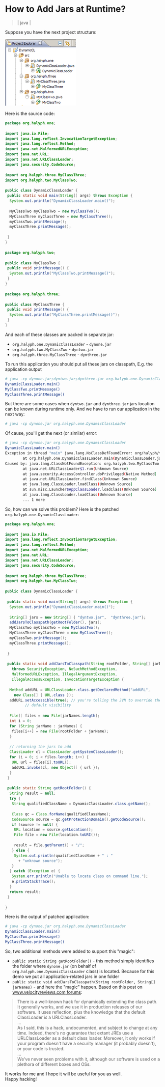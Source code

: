 # How to Add Jars at Runtime?
> | java |

Suppose you have the next project structure:

![blog_post_image_inline](2011-06-28-how-to-add-jars-at-runtime/img1.png)

Here is the source code:

```java
package org.halyph.one;

import java.io.File;
import java.lang.reflect.InvocationTargetException;
import java.lang.reflect.Method;
import java.net.MalformedURLException;
import java.net.URL;
import java.net.URLClassLoader;
import java.security.CodeSource;

import org.halyph.three.MyClassThree;
import org.halyph.two.MyClassTwo;

public class DynamicClassLoader {
 public static void main(String[] args) throws Exception {
  System.out.println("DynamicClassLoader.main()");

  MyClassTwo myClassTwo = new MyClassTwo();
  MyClassThree myClassThree = new MyClassThree();
  myClassTwo.printMessage();
  myClassThree.printMessage();

 }
}

package org.halyph.two;

public class MyClassTwo {
 public void printMessage() {
  System.out.println("MyClassTwo.printMessage()");
 }
}

package org.halyph.three;

public class MyClassThree {
 public void printMessage() {
  System.out.println("MyClassThree.printMessage()");
 }
}
```

And each of these classes are packed in separate jar:

- `org.halyph.one.DynamicClassLoader` - `dynone.jar`
- `org.halyph.two.MyClassTwo` - `dyntwo.jar`
- `org.halyph.three.MyClassThree` - `dynthree.jar`

To run this application you should put all these jars on classpath,
E.g. the application output

```bash
# java -cp dynone.jar;dyntwo.jar;dynthree.jar org.halyph.one.DynamicClassLoader
DynamicClassLoader.main()
MyClassTwo.printMessage()
MyClassThree.printMessage()
```

But there are some cases when `dyntwo.jar` and `dynthree.jar` jars location can be known during runtime only. And we have to run our application in the next way:

```bash
# java -cp dynone.jar org.halyph.one.DynamicClassLoader
```

Of cause, you'll get the next (or similar) error:

```bash
# java -cp dynone.jar org.halyph.one.DynamicClassLoader
DynamicClassLoader.main()
Exception in thread "main" java.lang.NoClassDefFoundError: org/halyph/two/MyClassTwo
        at org.halyph.one.DynamicClassLoader.main(DynamicClassLoader.java:28)
Caused by: java.lang.ClassNotFoundException: org.halyph.two.MyClassTwo
        at java.net.URLClassLoader$1.run(Unknown Source)
        at java.security.AccessController.doPrivileged(Native Method)
        at java.net.URLClassLoader.findClass(Unknown Source)
        at java.lang.ClassLoader.loadClass(Unknown Source)
        at sun.misc.Launcher$AppClassLoader.loadClass(Unknown Source)
        at java.lang.ClassLoader.loadClass(Unknown Source)
        ... 1 more
```

So, how can we solve this problem?
Here is the patched `org.halyph.one.DynamicClassLoader`:

```java
package org.halyph.one;

import java.io.File;
import java.lang.reflect.InvocationTargetException;
import java.lang.reflect.Method;
import java.net.MalformedURLException;
import java.net.URL;
import java.net.URLClassLoader;
import java.security.CodeSource;

import org.halyph.three.MyClassThree;
import org.halyph.two.MyClassTwo;

public class DynamicClassLoader {

 public static void main(String[] args) throws Exception {
  System.out.println("DynamicClassLoader.main()");

  String[] jars = new String[] { "dyntwo.jar",  "dynthree.jar"};
  addJarsToClasspath(getRootFolder(), jars);
  MyClassTwo myClassTwo = new MyClassTwo();
  MyClassThree myClassThree = new MyClassThree();
  myClassTwo.printMessage();
  myClassThree.printMessage();

 }

 public static void addJarsToClasspath(String rootFolder, String[] jarNames)
   throws SecurityException, NoSuchMethodException,
   MalformedURLException, IllegalArgumentException,
   IllegalAccessException, InvocationTargetException {

  Method addURL = URLClassLoader.class.getDeclaredMethod("addURL",
    new Class[] { URL.class });
  addURL.setAccessible(true); // you're telling the JVM to override the
         // default visibility

  File[] files = new File[jarNames.length];
  int i = 0;
  for (String jarName : jarNames) {
   files[i++] = new File(rootFolder + jarName);
  }

  // returning the jars to add
  ClassLoader cl = ClassLoader.getSystemClassLoader();
  for (i = 0; i < files.length; i++) {
   URL url = files[i].toURL();
   addURL.invoke(cl, new Object[] { url });
  }
 }

 public static String getRootFolder() {
  String result = null;
  try {
   String qualifiedClassName = DynamicClassLoader.class.getName();

   Class qc = Class.forName(qualifiedClassName);
   CodeSource source = qc.getProtectionDomain().getCodeSource();
   if (source != null) {
    URL location = source.getLocation();
    File file = new File(location.toURI());

    result = file.getParent() + "/";
   } else {
    System.out.println(qualifiedClassName + " : "
      + "unknown source");
   }
  } catch (Exception e) {
   System.err.println("Unable to locate class on command line.");
   e.printStackTrace();
  }
  return result;
 }

}
```

Here is the output of patched application:

```bash
# java -cp dynone.jar org.halyph.one.DynamicClassLoader
DynamicClassLoader.main()
MyClassTwo.printMessage()
MyClassThree.printMessage()
```

So, two additional methods were added to support this "magic":

- `public static String getRootFolder()` - this method simply identifies the folder where `dynone.jar` (on behalf of `org.halyph.one.DynamicClassLoader` class) is located. Because for this demo we put all application-related jars in one folder
- `public static void addJarsToClasspath(String rootFolder, String[] jarNames)` - and here the "magic" happen. Based on this post on [www.velocityreviews.com forums](https://www.thecodingforums.com/threads/dynamically-change-the-classpath.148021/):

>There is a well-known hack for dynamically extending the class path.
>It generally works, and we use it in production releases of our software. It uses reflection, plus the knowledge that the default ClassLoader *is* a URLClassLoader.  
>...  
>As I said, this is a hack, undocumented, and subject to change at any
>time. Indeed, there's no guarantee that extant JREs use a URLClassLoader as a default class loader. Moreover, it only works if your program doesn't have a security manager (it probably doesn't), or your code is trusted.  
>...  
>We've never seen problems with it, although our software is used on a plethora of different boxes and OSs.

It works for me and I hope it will be useful for you as well.  
Happy hacking!